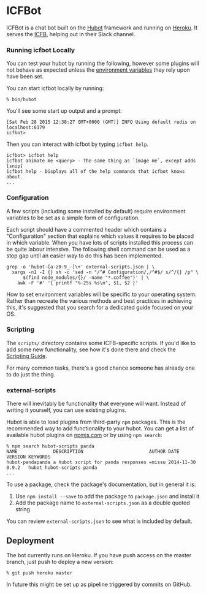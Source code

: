 # ICFBot

ICFBot is a chat bot built on the [Hubot][hubot] framework and running on
[Heroku][heroku]. It serves the [ICFB][icfb], helping out in their Slack
channel.

[heroku]: http://www.heroku.com
[hubot]: http://hubot.github.com
[icfb]: http://icfbudapest.org/

### Running icfbot Locally

You can test your hubot by running the following, however some plugins will not
behave as expected unless the [environment variables](#configuration) they rely
upon have been set.

You can start icfbot locally by running:

    % bin/hubot

You'll see some start up output and a prompt:

    [Sat Feb 28 2015 12:38:27 GMT+0000 (GMT)] INFO Using default redis on localhost:6379
    icfbot>

Then you can interact with icfbot by typing `icfbot help`.

    icfbot> icfbot help
    icfbot animate me <query> - The same thing as `image me`, except adds [snip]
    icfbot help - Displays all of the help commands that icfbot knows about.
    ...

### Configuration

A few scripts (including some installed by default) require environment
variables to be set as a simple form of configuration.

Each script should have a commented header which contains a "Configuration"
section that explains which values it requires to be placed in which variable.
When you have lots of scripts installed this process can be quite labour
intensive. The following shell command can be used as a stop gap until an
easier way to do this has been implemented.

    grep -o 'hubot-[a-z0-9_-]\+' external-scripts.json | \
      xargs -n1 -I {} sh -c 'sed -n "/^# Configuration/,/^#$/ s/^/{} /p" \
          $(find node_modules/{}/ -name "*.coffee")' | \
        awk -F '#' '{ printf "%-25s %s\n", $1, $2 }'

How to set environment variables will be specific to your operating system.
Rather than recreate the various methods and best practices in achieving this,
it's suggested that you search for a dedicated guide focused on your OS.

### Scripting

The `scripts/` directory contains some ICFB-specific scripts.  If you'd like to
add some new functionality, see how it's done there and check the [Scripting
Guide](scripting-docs).

For many common tasks, there's a good chance someone has already one to do just
the thing.

[scripting-docs]: https://github.com/github/hubot/blob/master/docs/scripting.md

### external-scripts

There will inevitably be functionality that everyone will want. Instead of
writing it yourself, you can use existing plugins.

Hubot is able to load plugins from third-party `npm` packages. This is the
recommended way to add functionality to your hubot. You can get a list of
available hubot plugins on [npmjs.com](npmjs) or by using `npm search`:

    % npm search hubot-scripts panda
    NAME             DESCRIPTION                        AUTHOR DATE       VERSION KEYWORDS
    hubot-pandapanda a hubot script for panda responses =missu 2014-11-30 0.9.2   hubot hubot-scripts panda
    ...


To use a package, check the package's documentation, but in general it is:

1. Use `npm install --save` to add the package to `package.json` and install it
2. Add the package name to `external-scripts.json` as a double quoted string

You can review `external-scripts.json` to see what is included by default.

## Deployment

The bot currently runs on Heroku. If you have push access on the master branch,
just push to deploy a new version:

    % git push heroku master

In future this might be set up as pipeline triggered by commits on GitHub.
